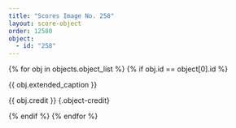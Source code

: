 ```yaml
---
title: "Scores Image No. 258"
layout: score-object
order: 12580
object:
  - id: "258"
---
```


{% for obj in objects.object_list %}
{% if obj.id == object[0].id %}

{{ obj.extended_caption }}

{{ obj.credit }} {.object-credit}

{% endif %}
{% endfor %}
